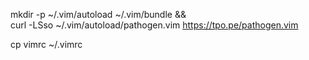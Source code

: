 mkdir -p ~/.vim/autoload ~/.vim/bundle && \
curl -LSso ~/.vim/autoload/pathogen.vim https://tpo.pe/pathogen.vim

cp vimrc ~/.vimrc
